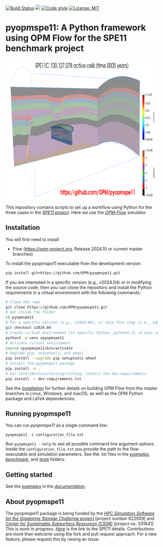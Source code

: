 [![Build Status](https://github.com/OPM/pyopmspe11/actions/workflows/CI.yml/badge.svg)](https://github.com/OPM/pyopmspe11/actions/workflows/CI.yml)
<a href="https://www.python.org/"><img src="https://img.shields.io/badge/python-3.8%20to%203.12-blue.svg"></a>
[![Code style](https://img.shields.io/badge/code%20style-black-000000.svg)](https://github.com/ambv/black)
[![License: MIT](https://img.shields.io/badge/license-MIT-blue)](https://opensource.org/license/mit/)

# pyopmspe11: A Python framework using OPM Flow for the SPE11 benchmark project

<img src="docs/text/figs/pyopmspe11c100Mcells.gif" width="830" height="462">

This repository contains scripts to set up a workflow using Python for the three cases in the [_SPE11 project_](https://www.spe.org/en/csp/).
Here we use the [_OPM-Flow_](https://opm-project.org/?page_id=19) simulator.

## Installation
You will first need to install
* Flow (https://opm-project.org, Release 2024.10 or current master branches)

To install the _pyopmspe11_ executable from the development version: 

```bash
pip install git+https://github.com/OPM/pyopmspe11.git
```

If you are interested in a specific version (e.g., v2024.04) or in modifying the source code, then you can clone the repository and install the Python requirements in a virtual environment with the following commands:

```bash
# Clone the repo
git clone https://github.com/OPM/pyopmspe11.git
# Get inside the folder
cd pyopmspe11
# For a specific version (e.g., v2024.04), or skip this step (i.e., edge version)
git checkout v2024.04
# Create virtual environment (to specific Python, python3.12 -m venv vpyopmspe11)
python3 -m venv vpyopmspe11
# Activate virtual environment
source vpyopmspe11/bin/activate
# Upgrade pip, setuptools, and wheel
pip install --upgrade pip setuptools wheel
# Install the pyopmspe11 package
pip install -e .
# For contributions/testing/linting, install the dev-requirements
pip install -r dev-requirements.txt
``` 

See the [_installation_](https://OPM.github.io/pyopmspe11/installation.html) for further details on building OPM Flow from the master branches in Linux, Windows, and macOS, as well as the OPM Python package and LaTeX dependencies.

## Running pyopmspe11
You can run _pyopmspe11_ as a single command line:
```
pyopmspe11 -i configuration_file.txt
```
Run `pyopmspe11 --help` to see all possible command line 
argument options. Inside the `configuration_file.txt` you provide the path to the flow executable and simulation parameters. See the .txt files in the [_examples_](https://github.com/OPM/pyopmspe11/tree/main/examples), [_benchmark_](https://github.com/OPM/pyopmspe11/tree/main/benchmark), and [_tests_](https://github.com/OPM/pyopmspe11/tree/main/tests/configs) folders.

## Getting started
See the [_examples_](https://OPM.github.io/pyopmspe11/examples.html) in the [_documentation_](https://OPM.github.io/pyopmspe11/introduction.html). 

## About pyopmspe11
The pyopmspe11 package is being funded by the [_HPC Simulation Software for the Gigatonne Storage Challenge project_](https://www.norceresearch.no/en/projects/hpc-simulation-software-for-the-gigatonne-storage-challenge) [project number 622059] and [_Center for Sustainable Subsurface Resources (CSSR)_](https://cssr.no) 
[project no. 331841].
This is work in progress. [_Here_](https://www.spe.org/en/csp/) is the link to the SPE11 details.
Contributions are more than welcome using the fork and pull request approach.
For a new feature, please request this by raising an issue.